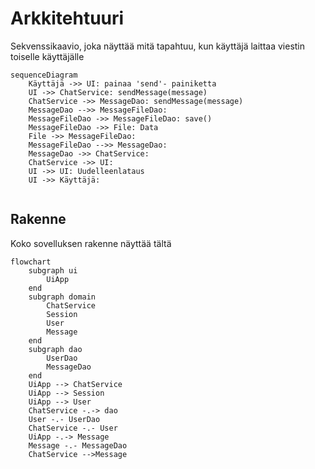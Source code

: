 
# Arkkitehtuuri

Sekvenssikaavio, joka näyttää mitä tapahtuu, kun käyttäjä laittaa viestin toiselle käyttäjälle
````mermaid
sequenceDiagram
    Käyttäjä ->> UI: painaa 'send'- painiketta
    UI ->> ChatService: sendMessage(message)
    ChatService ->> MessageDao: sendMessage(message)
    MessageDao -->> MessageFileDao: 
    MessageFileDao ->> MessageFileDao: save()
    MessageFileDao ->> File: Data
    File ->> MessageFileDao: 
    MessageFileDao -->> MessageDao: 
    MessageDao ->> ChatService: 
    ChatService ->> UI: 
    UI ->> UI: Uudelleenlataus
    UI ->> Käyttäjä: 
    
````


## Rakenne
Koko sovelluksen rakenne näyttää tältä
````mermaid
flowchart
    subgraph ui
        UiApp
    end
    subgraph domain
        ChatService
        Session
        User
        Message
    end
    subgraph dao
        UserDao
        MessageDao
    end
    UiApp --> ChatService
    UiApp --> Session
    UiApp --> User
    ChatService -.-> dao
    User -.- UserDao
    ChatService -.- User
    UiApp -.-> Message
    Message -.- MessageDao
    ChatService -->Message
````
